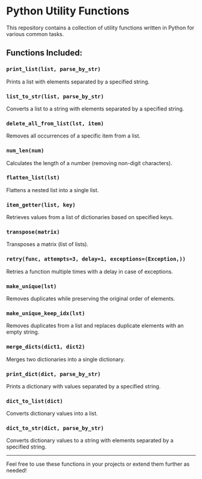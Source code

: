# Python Utility Functions

This repository contains a collection of utility functions written in Python for various common tasks.

## Functions Included:

### `print_list(list, parse_by_str)`
Prints a list with elements separated by a specified string.

### `list_to_str(list, parse_by_str)`
Converts a list to a string with elements separated by a specified string.

### `delete_all_from_list(lst, item)`
Removes all occurrences of a specific item from a list.

### `num_len(num)`
Calculates the length of a number (removing non-digit characters).

### `flatten_list(lst)`
Flattens a nested list into a single list.

### `item_getter(list, key)`
Retrieves values from a list of dictionaries based on specified keys.

### `transpose(matrix)`
Transposes a matrix (list of lists).

### `retry(func, attempts=3, delay=1, exceptions=(Exception,))`
Retries a function multiple times with a delay in case of exceptions.

### `make_unique(lst)`
Removes duplicates while preserving the original order of elements.

### `make_unique_keep_idx(lst)`
Removes duplicates from a list and replaces duplicate elements with an empty string.

### `merge_dicts(dict1, dict2)`
Merges two dictionaries into a single dictionary.

### `print_dict(dict, parse_by_str)`
Prints a dictionary with values separated by a specified string.

### `dict_to_list(dict)`
Converts dictionary values into a list.

### `dict_to_str(dict, parse_by_str)`
Converts dictionary values to a string with elements separated by a specified string.

---

Feel free to use these functions in your projects or extend them further as needed!
